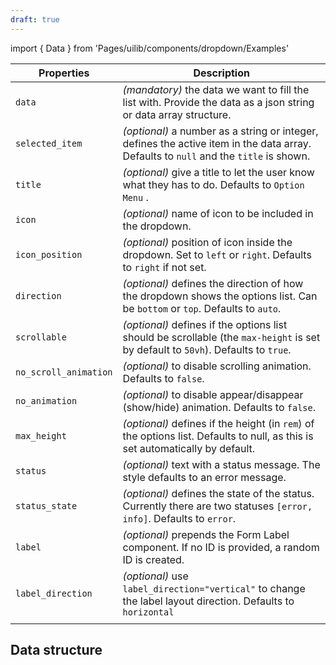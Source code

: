 ```yaml
---
draft: true
---
```


import { Data } from 'Pages/uilib/components/dropdown/Examples'

| Properties            | Description                                                                                                                           |
| --------------------- | ------------------------------------------------------------------------------------------------------------------------------------- |
| `data`                | _(mandatory)_ the data we want to fill the list with. Provide the data as a json string or data array structure.                      |
| `selected_item`       | _(optional)_ a number as a string or integer, defines the active item in the data array. Defaults to `null` and the `title` is shown. |
| `title`               | _(optional)_ give a title to let the user know what they has to do. Defaults to `Option Menu` .                                       |
| `icon`                | _(optional)_ name of icon to be included in the dropdown.                                                                             |
| `icon_position`       | _(optional)_ position of icon inside the dropdown. Set to `left` or `right`. Defaults to `right` if not set.                          |
| `direction`           | _(optional)_ defines the direction of how the dropdown shows the options list. Can be `bottom` or `top`. Defaults to `auto`.          |
| `scrollable`          | _(optional)_ defines if the options list should be scrollable (the `max-height` is set by default to `50vh`). Defaults to `true`.     |
| `no_scroll_animation` | _(optional)_ to disable scrolling animation. Defaults to `false`.                                                                     |
| `no_animation`        | _(optional)_ to disable appear/disappear (show/hide) animation. Defaults to `false`.                                                  |
| `max_height`          | _(optional)_ defines if the height (in `rem`) of the options list. Defaults to null, as this is set automatically by default.         |
| `status`              | _(optional)_ text with a status message. The style defaults to an error message.                                                      |
| `status_state`        | _(optional)_ defines the state of the status. Currently there are two statuses `[error, info]`. Defaults to `error`.                  |
| `label`               | _(optional)_ prepends the Form Label component. If no ID is provided, a random ID is created.                                         |
| `label_direction`     | _(optional)_ use `label_direction="vertical"` to change the label layout direction. Defaults to `horizontal`                          |
|                       |                                                                                                                                       |

## Data structure

<Data />
